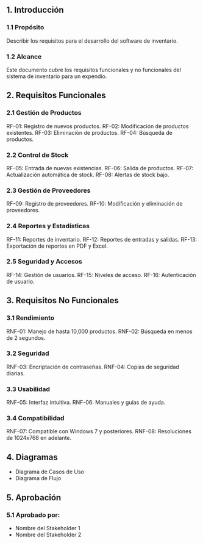 
## 1. Introducción
### 1.1 Propósito
Describir los requisitos para el desarrollo del software de inventario.

### 1.2 Alcance
Este documento cubre los requisitos funcionales y no funcionales del sistema de inventario para un expendio.

## 2. Requisitos Funcionales
### 2.1 Gestión de Productos
RF-01: Registro de nuevos productos.
RF-02: Modificación de productos existentes.
RF-03: Eliminación de productos.
RF-04: Búsqueda de productos.

### 2.2 Control de Stock
RF-05: Entrada de nuevas existencias.
RF-06: Salida de productos.
RF-07: Actualización automática de stock.
RF-08: Alertas de stock bajo.

### 2.3 Gestión de Proveedores
RF-09: Registro de proveedores.
RF-10: Modificación y eliminación de proveedores.

### 2.4 Reportes y Estadísticas
RF-11: Reportes de inventario.
RF-12: Reportes de entradas y salidas.
RF-13: Exportación de reportes en PDF y Excel.

### 2.5 Seguridad y Accesos
RF-14: Gestión de usuarios.
RF-15: Niveles de acceso.
RF-16: Autenticación de usuario.

## 3. Requisitos No Funcionales
### 3.1 Rendimiento
RNF-01: Manejo de hasta 10,000 productos.
RNF-02: Búsqueda en menos de 2 segundos.

### 3.2 Seguridad
RNF-03: Encriptación de contraseñas.
RNF-04: Copias de seguridad diarias.

### 3.3 Usabilidad
RNF-05: Interfaz intuitiva.
RNF-06: Manuales y guías de ayuda.

### 3.4 Compatibilidad
RNF-07: Compatible con Windows 7 y posteriores.
RNF-08: Resoluciones de 1024x768 en adelante.

## 4. Diagramas
- Diagrama de Casos de Uso
- Diagrama de Flujo

## 5. Aprobación
### 5.1 Aprobado por:
- Nombre del Stakeholder 1
- Nombre del Stakeholder 2
